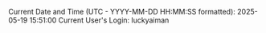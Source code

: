 Current Date and Time (UTC - YYYY-MM-DD HH:MM:SS formatted): 2025-05-19 15:51:00
Current User's Login: luckyaiman
